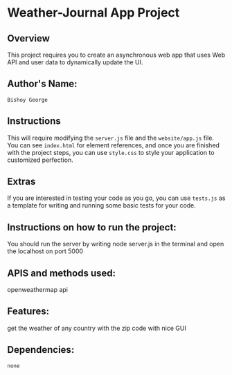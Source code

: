 # Weather-Journal App Project

## Overview
This project requires you to create an asynchronous web app that uses Web API and user data to dynamically update the UI. 

## Author's Name:
    Bishoy George
## Instructions
This will require modifying the `server.js` file and the `website/app.js` file. You can see `index.html` for element references, and once you are finished with the project steps, you can use `style.css` to style your application to customized perfection.

## Extras
If you are interested in testing your code as you go, you can use `tests.js` as a template for writing and running some basic tests for your code.

## Instructions on how to run the project:
You should run the server by writing node server.js in the terminal and open the localhost on port 5000 

## APIS and methods used:
openweathermap api

 ## Features:
 get the weather of any country with the zip code with nice GUI

 ## Dependencies: 
    none
